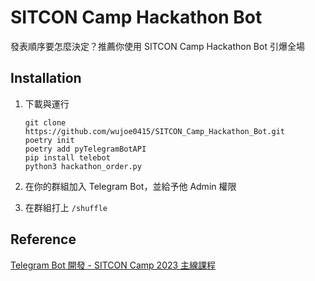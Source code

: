 # SITCON Camp Hackathon Bot

發表順序要怎麼決定？推薦你使用 SITCON Camp Hackathon Bot 引爆全場

## Installation

1. 下載與運行

    ```shell
    git clone https://github.com/wujoe0415/SITCON_Camp_Hackathon_Bot.git
    poetry init
    poetry add pyTelegramBotAPI
    pip install telebot
    python3 hackathon_order.py
    ```

2. 在你的群組加入 Telegram Bot，並給予他 Admin 權限

3. 在群組打上 `/shuffle`

## Reference

[Telegram Bot 開發 - SITCON Camp 2023 主線課程](https://hackmd.io/@Sean64/tg-bot-sitcon2023#/)
